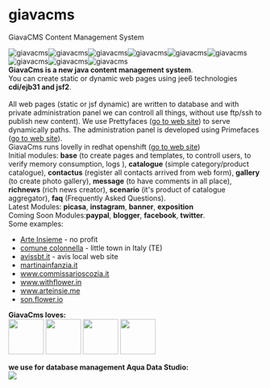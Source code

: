 giavacms
=========

GiavaCMS Content Management System


<img src="http://code.google.com/p/giavacms/logo?cct=1328568887&logo.png" title="giavacms" alt="giavacms"  align="middle"/><img src="http://code.google.com/p/giavacms/logo?cct=1328568887&logo.png" title="giavacms" alt="giavacms" align="middle" /><img src="http://code.google.com/p/giavacms/logo?cct=1328568887&logo.png" title="giavacms" alt="giavacms" align="middle" /><img src="http://code.google.com/p/giavacms/logo?cct=1328568887&logo.png" title="giavacms" alt="giavacms" align="middle" /><img src="http://code.google.com/p/giavacms/logo?cct=1328568887&logo.png" title="giavacms" alt="giavacms" align="middle" /><img src="http://code.google.com/p/giavacms/logo?cct=1328568887&logo.png" title="giavacms" alt="giavacms" align="middle" /><img src="http://code.google.com/p/giavacms/logo?cct=1328568887&logo.png" title="giavacms" alt="giavacms" align="middle" /><img src="http://code.google.com/p/giavacms/logo?cct=1328568887&logo.png" title="giavacms" alt="giavacms" align="middle" /><img src="http://code.google.com/p/giavacms/logo?cct=1328568887&logo.png" title="giavacms" alt="giavacms" align="middle" />
<br/>
<b>GiavaCms is a new java content management system</b>.<br/>
You can create static or dynamic web pages using jee6 technologies <b>cdi/ejb31 and jsf2</b>.
<br/>
<br/>
All web pages (static or jsf dynamic) are written to database and with private administration panel we can controll all things, without use ftp/ssh to publish new content).
We use Prettyfaces (<a href="http://ocpsoft.org/prettyfaces/">go to web site</a>) to serve dynamically paths.
The administration panel is developed using Primefaces (<a href="http://primefaces.org/">go to web site</a>).<br/> GiavaCms runs lovelly in redhat openshift (<a href="http://openshift.redhat.com">go to web site</a>)<br/>
Initial modules: <b>base</b> (to create pages and templates, to controll users, to verify memory consumption, logs ), <b>catalogue</b>  (simple category/product catalogue), <b>contactus</b> (register all contacts arrived from web form), <b>gallery</b> (to create photo gallery), <b>message</b> (to have comments in all place), <b>richnews</b> (rich news creator), <b>scenario</b> (it's product of catalogue aggregator), <b>faq</b> (Frequently Asked Questions).
<br/>
Latest Modules: <b>picasa</b>, <b>instagram</b>, <b>banner</b>, <b>exposition</b>
<br/>
Coming Soon Modules:<b>paypal</b>, <b>blogger</b>, <b>facebook</b>, <b>twitter</b>.<br/>
Some examples:
<ul>
<li><a href="http://arteinsieme.eu" target="_blank">Arte Insieme</a> - no profit </li>
<li><a href="http://comune.colonnella.te.it" target="_blank">comune colonnella</a> - little town in Italy (TE)</li>
<li><a href="http://avissbt.it/" target="_blank">avissbt.it</a> - avis local web site </li>
<li><a href="http://test.martinainfanzia.it" target="_blank">martinainfanzia.it</a></li>
<li><a href="http://www.commissarioscozia.it" target="_blank">www.commissarioscozia.it</a></li>
<li><a href="http://www.withflower.in/" target="_blank">www.withflower.in</a></li>
<li><a href="http://www.arteinsie.me/" target="_blank">www.arteinsie.me</a></li>
<li><a href="http://son.flower.io/" target="_blank">son.flower.io</a></li>
</ul><b>GiavaCms loves:</b><br/>
<img src="https://giavacms.googlecode.com/svn/web-sites/loghi/prettyfaces.png" height="70px"/> 
<img src="https://giavacms.googlecode.com/svn/web-sites/loghi/primefaces.gif" height="70px" /> 
<img src="https://giavacms.googlecode.com/svn/web-sites/loghi/OpenShift.jpg" height="70px"/> 
<img src="https://giavacms.googlecode.com/svn/web-sites/loghi/JBoss_AS_7.png" height="70px" />
<br/>

<b>we use for database management Aqua Data Studio:</b><br/>
<a href="http://www.aquafold.com/aquadatastudio.html" target="_blank"><img src="http://www.aquafold.com/images/aquafold_logo_blue_bubbles.png" /></a>
